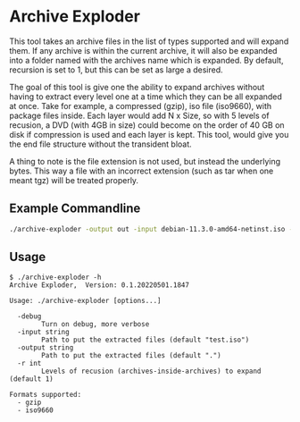 # Archive Exploder

This tool takes an archive files in the list of types supported and will expand
them.  If any archive is within the current archive, it will also be expanded
into a folder named with the archives name which is expanded.  By default,
recursion is set to 1, but this can be set as large a desired.

The goal of this tool is give one the ability to expand archives without having
to extract every level one at a time which they can be all expanded at once.
Take for example, a compressed (gzip), iso file (iso9660), with package files
inside.  Each layer would add N x Size, so with 5 levels of recusion, a DVD
(with 4GB in size) could become on the order of 40 GB on disk if compression is
used and each layer is kept.  This tool, would give you the end file structure
without the transident bloat.

A thing to note is the file extension is not used, but instead the underlying
bytes.  This way a file with an incorrect extension (such as tar when one meant
tgz) will be treated properly.

## Example Commandline
```bash
./archive-exploder -output out -input debian-11.3.0-amd64-netinst.iso -r 3
```

## Usage
```
$ ./archive-exploder -h
Archive Exploder,  Version: 0.1.20220501.1847

Usage: ./archive-exploder [options...]

  -debug
        Turn on debug, more verbose
  -input string
        Path to put the extracted files (default "test.iso")
  -output string
        Path to put the extracted files (default ".")
  -r int
        Levels of recusion (archives-inside-archives) to expand (default 1)

Formats supported:
  - gzip
  - iso9660
```
